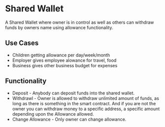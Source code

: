 
# Shared Wallet 

A Shared Wallet where owner is in control as well as others can withdraw funds by owners name using allowance functionality.


## Use Cases
- Children getting allowance per day/week/month
- Employer gives employee alowance for travel, food
- Business gives other business budget for expenses
## Functionality

- Deposit - Anybody can deposit funds into the shared wallet.
- Withdrawl - Owner is allowed to withdraw unlimited amount of funds, as long as there is something in the smart contract. And if you are not the owner you can withdraw money to a specific address, a specific amount depending upon the Allowance allowed.
- Change Allowance - Only owner can change allowance. 

